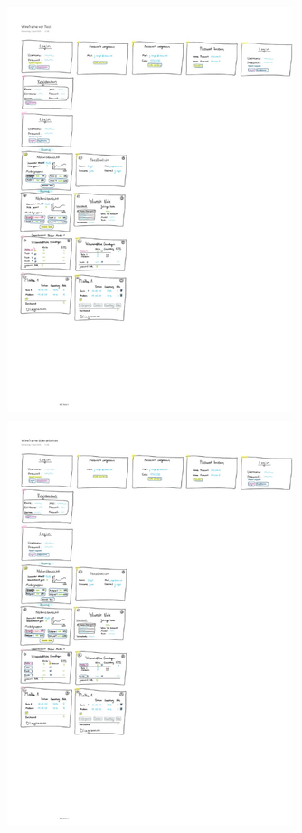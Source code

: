 ![Wireframe vor dem Nutzertest](fotos/Wireframe_vor_Nutzertest.jpg)

![Wireframe vor dem Nutzertest](fotos/Wireframe_nach_Nutzertest.jpg)